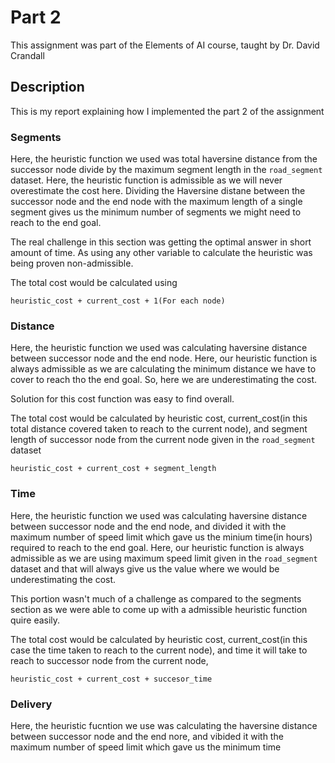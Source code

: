 # Part 2

This assignment was part of the Elements of AI course, taught by Dr. David Crandall

## Description

This is my report explaining how I implemented the part 2 of the assignment

### Segments

Here, the heuristic function we used was total haversine distance from the successor node divide by the maximum segment length in the `road_segment` dataset. Here, the heuristic function is admissible as we will never overestimate the cost here. Dividing the Haversine distane between the successor node and the end node with the maximum length of a single segment gives us the minimum number of segments we might need to reach to the end goal.

The real challenge in this section was getting the optimal answer in short amount of time. As using any other variable to calculate the heuristic was being proven non-admissible.

The total cost would be calculated using 

`heuristic_cost + current_cost + 1(For each node)`

### Distance

Here, the heuristic function we used was calculating haversine distance between successor node and the end node. Here, our heuristic function is always admissible as we are calculating the minimum distance we have to cover to reach tho the end goal. So, here we are underestimating the cost.

Solution for this cost function was easy to find overall. 

The total cost would be calculated by heuristic cost, current_cost(in this total distance covered taken to reach to the current node), and segment length of successor node from the current node given in the `road_segment` dataset

`heuristic_cost + current_cost + segment_length`


### Time

Here, the heuristic function we used was calculating haversine distance between successor node and the end node, and divided it with the maximum number of speed limit which gave us the minium time(in hours) required to reach to the end goal. Here, our heuristic function is always admissible as we are using maximum speed limit given in the `road_segment` dataset and that will always give us the value where we would be underestimating the cost.

This portion wasn't much of a challenge as compared to the segments section as we were able to come up with a admissible heuristic function quire easily.

The total cost would be calculated by heuristic cost, current_cost(in this case the time taken to reach to the current node), and time it will take to reach to successor node from the current node, 

`heuristic_cost + current_cost + succesor_time`

### Delivery

Here, the heuristic fucntion we use was calculating the haversine distance between successor node and the end nore, and vibided it with the maximum number of speed limit which gave us the minimum time